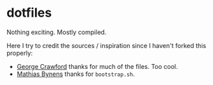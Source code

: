 # dotfiles

Nothing exciting. Mostly compiled.

Here I try to credit the sources / inspiration since I haven't forked this properly:

* [George Crawford](https://github.com/georgecrawford/dotfiles) thanks for much of the files. Too cool.
* [Mathias Bynens](https://github.com/mathiasbynens/dotfiles) thanks for `bootstrap.sh`.